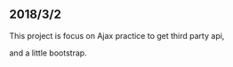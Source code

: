 ## 2018/3/2

This project is focus on Ajax practice to get third party api,

and a little bootstrap.
